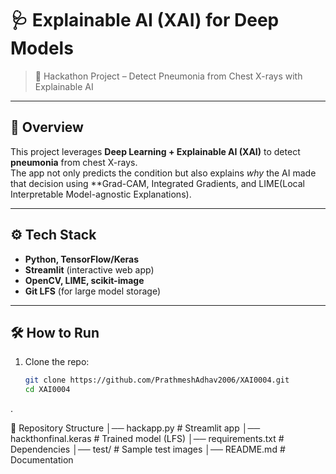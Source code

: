 # 🩺 Explainable AI (XAI) for Deep Models

> 🚀 Hackathon Project – Detect Pneumonia from Chest X-rays with Explainable AI

---

## 🌟 Overview
This project leverages **Deep Learning + Explainable AI (XAI)** to detect **pneumonia** from chest X-rays.  
The app not only predicts the condition but also explains *why* the AI made that decision using **Grad-CAM, Integrated Gradients, and LIME(Local Interpretable Model-agnostic Explanations).

---

## ⚙️ Tech Stack
- **Python, TensorFlow/Keras**
- **Streamlit** (interactive web app)
- **OpenCV, LIME, scikit-image**
- **Git LFS** (for large model storage)

---

## 🛠️ How to Run

1. Clone the repo:
   ```bash
   git clone https://github.com/PrathmeshAdhav2006/XAI0004.git
   cd XAI0004
.

📂 Repository Structure
│── hackapp.py             # Streamlit app
│── hackthonfinal.keras    # Trained model (LFS)
│── requirements.txt       # Dependencies
│── test/                  # Sample test images
│── README.md              # Documentation
